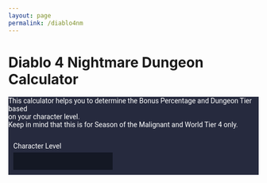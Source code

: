 ```yaml
---
layout: page
permalink: /diablo4nm
---
```


<style>
  @import url('https://fonts.googleapis.com/css2?family=Roboto:wght@400;700&display=swap');

  #diablo4nm {
    font-family: 'Roboto', sans-serif;
    color: #ffffff;
    background-color: #262a3e;
  }

  #diablo4nm input[type="number"], 
  #diablo4nm .bonus-output {
    width: 200px;
    background-color: #141824;
    color: #ffffff;
    border: none;
    padding: 10px;
    appearance: textfield;
    -moz-appearance: textfield;
    -webkit-appearance: textfield;
  }

  #diablo4nm label, #diablo4nm p {
    color: #ffffff;
    display: block;
    margin-bottom: 5px;
  }

  #diablo4nm .output-section {
    display: flex;
    flex-direction: column;
    align-items: flex-start;
    margin: 2%;
  }

  #diablo4nm .container {
    display: flex;
    flex-direction: column;
    align-items: flex-start;
    width: 80%;
    margin: auto;
    margin-left: 198px;
  }

  #diablo4nm .columns {
    display: flex;
    justify-content: flex-start;
    width: 100%;
  }

  #diablo4nm .column {
    width: 30%;
    margin: 0 25px;
    box-sizing: border-box;
  }
</style>

<h1>Diablo 4 Nightmare Dungeon Calculator</h1>
<div id="diablo4nm" class="container">
  <p>This calculator helps you to determine the Bonus Percentage and Dungeon Tier based<br>on your character level.<br>Keep in mind that this is for Season of the Malignant and World Tier 4 only.<br><br></p>
  
  <div class="output-section">
    <label for="inputNum">Character Level</label>
    <input type="number" id="inputNum" name="inputNum">
  </div>

  <!-- Add this new section for bonus percentage and tier level -->
  <div id="bonusSection" class="columns">
    <div id="bonusColumn1" class="column"></div>
    <div id="bonusColumn2" class="column"></div>
  </div>
</div>

<script>
  document.getElementById('inputNum').addEventListener('input', function (e) {
    const inputValue = Number(e.target.value);

    const bonusColumn1 = document.getElementById('bonusColumn1');
    const bonusColumn2 = document.getElementById('bonusColumn2');

    // clear previous output
    bonusColumn1.innerHTML = '';
    bonusColumn2.innerHTML = '';

    for (let i = 1; i <= 10; i++) {
      const tempValue = inputValue + i;

      let bonusPercentage = i * 1.5;
      let tierLevel = tempValue - 54 + 21;

      // this will keep outputting the bonus percentage and level with increased percentage
      const bonusOutput = tempValue > 0 ? `${bonusPercentage}%` : "Invalid level";
      const tierOutput = tempValue > 54 ? `Tier Level: ${tierLevel}, Monster Level: ${tempValue}` : "Invalid tier level";

      const bonusField = document.createElement('div');
      bonusField.className = 'bonus-output';

      bonusField.innerHTML = `Level +${i} bonus: <b>${bonusOutput}</b><br>${tierOutput}`;

      if (i <= 5) {
        bonusColumn1.appendChild(bonusField);
      } else {
        bonusColumn2.appendChild(bonusField);
      }
    }
  });
</script>